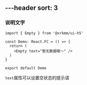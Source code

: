 ---header
sort: 3
---

### 说明文字

```tsx
import { Empty } from '@xrkmm/ui-h5'

const Demo: React.FC = () => {
  return (
    <Empty text="暂无数据哦～" />
  )
}

export default Demo
```
`text`属性可以设置空状态的提示语
